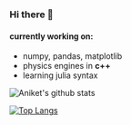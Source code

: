 ### Hi there 👋

<!--
**aniket-deshpande/aniket-deshpande** is a ✨ _special_ ✨ repository because its `README.md` (this file) appears on your GitHub profile.

Here are some ideas to get you started:

- 🔭 I’m currently working on ...
- 🌱 I’m currently learning ...
- 👯 I’m looking to collaborate on ...
- 🤔 I’m looking for help with ...
- 💬 Ask me about ...
- 📫 How to reach me: ...
- 😄 Pronouns: ...
- ⚡ Fun fact: ...
-->

#### currently working on:
* numpy, pandas, matplotlib
* physics engines in __c++__
* learning julia syntax


![Aniket's github stats](https://github-readme-stats.vercel.app/api?username=aniket-deshpande&show_icons=true&theme=dracula)

[![Top Langs](https://github-readme-stats.vercel.app/api/top-langs/?username=aniket-deshpande&theme=dracula)](https://github.com/aniket-deshpande/github-readme-stats)
